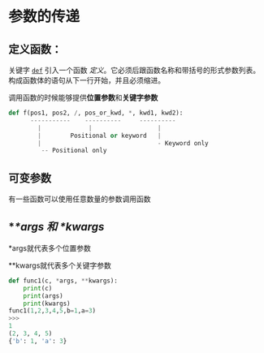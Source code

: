 # 参数的传递

## 定义函数：

关键字 [`def`](https://docs.python.org/zh-cn/3/reference/compound_stmts.html#def) 引入一个函数 *定义*。它必须后跟函数名称和带括号的形式参数列表。构成函数体的语句从下一行开始，并且必须缩进。



调用函数的时候能够提供**位置参数**和**关键字参数**

```python
def f(pos1, pos2, /, pos_or_kwd, *, kwd1, kwd2):
      -----------    ----------     ----------
        |             |                  |
        |        Positional or keyword   |
        |                                - Keyword only
         -- Positional only
```

## 可变参数

有一些函数可以使用任意数量的参数调用函数

## **\*args 和 \**kwargs**

\*args就代表多个位置参数

\**kwargs就代表多个关键字参数

```python
def func1(c, *args, **kwargs):
    print(c)
    print(args)
    print(kwargs)
func1(1,2,3,4,5,b=1,a=3)
>>>
1
(2, 3, 4, 5)
{'b': 1, 'a': 3}
```

